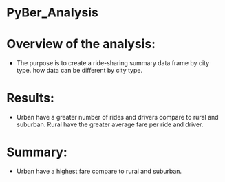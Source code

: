 # PyBer_Analysis
# Overview of the analysis:
 - The purpose is to create a ride-sharing summary data frame by city type. how data can be different by city type.
# Results:
 - Urban have a greater number of rides and drivers compare to rural and suburban. Rural have the greater average fare per ride and driver. 
# Summary:
  - Urban have a highest fare compare to rural and suburban.
